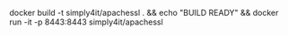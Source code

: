 docker build -t simply4it/apachessl . && echo "BUILD READY" && docker run -it -p 8443:8443 simply4it/apachessl
